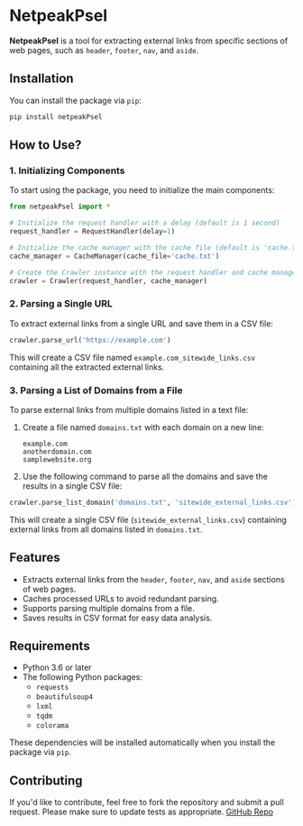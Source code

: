 
# NetpeakPsel

**NetpeakPsel** is a tool for extracting external links from specific sections of web pages, such as `header`, `footer`, `nav`, and `aside`.

## Installation

You can install the package via `pip`:

```bash
pip install netpeakPsel
```

## How to Use?

### 1. Initializing Components

To start using the package, you need to initialize the main components:

```python
from netpeakPsel import *

# Initialize the request handler with a delay (default is 1 second)
request_handler = RequestHandler(delay=1)

# Initialize the cache manager with the cache file (default is 'cache.txt')
cache_manager = CacheManager(cache_file='cache.txt')

# Create the Crawler instance with the request handler and cache manager
crawler = Crawler(request_handler, cache_manager)

```

### 2. Parsing a Single URL

To extract external links from a single URL and save them in a CSV file:

```python
crawler.parse_url('https://example.com')
```

This will create a CSV file named `example.com_sitewide_links.csv` containing all the extracted external links.

### 3. Parsing a List of Domains from a File

To parse external links from multiple domains listed in a text file:

1. Create a file named `domains.txt` with each domain on a new line:
   ```
   example.com
   anotherdomain.com
   samplewebsite.org
   ```

2. Use the following command to parse all the domains and save the results in a single CSV file:

```python
crawler.parse_list_domain('domains.txt', 'sitewide_external_links.csv')
```

This will create a single CSV file (`sitewide_external_links.csv`) containing external links from all domains listed in `domains.txt`.

## Features

- Extracts external links from the `header`, `footer`, `nav`, and `aside` sections of web pages.
- Caches processed URLs to avoid redundant parsing.
- Supports parsing multiple domains from a file.
- Saves results in CSV format for easy data analysis.

## Requirements

- Python 3.6 or later
- The following Python packages:
  - `requests`
  - `beautifulsoup4`
  - `lxml`
  - `tqdm`
  - `colorama`
  

These dependencies will be installed automatically when you install the package via `pip`.



## Contributing

If you'd like to contribute, feel free to fork the repository and submit a pull request. Please make sure to update tests as appropriate. [GitHub Repo](https://github.com/VsevolodKrasovskyi/netpeakPsel/)


